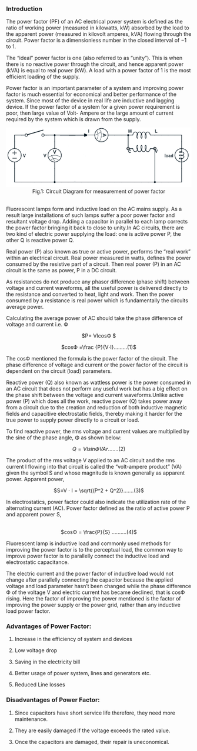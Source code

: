 ### Introduction  
The power factor (PF) of an AC electrical power system is defined as the ratio of working power (measured in kilowatts, kW) absorbed by the load to the apparent power (measured in kilovolt amperes, kVA) flowing through the circuit. Power factor is a dimensionless number in the closed interval of −1 to 1. <br>

The “ideal” power factor is one (also referred to as “unity”). This is when there is no reactive power through the circuit, and hence apparent power (kVA) is equal to real power (kW). A load with a power factor of 1 is the most efficient loading of the supply. <br>

Power factor is an important parameter of a system and improving power factor is much essential for economical and better performance of the system. Since most of the device in real life are inductive and lagging device. If the power factor of a system for a given power requirement is poor, then large value of Volt- Ampere or the large amount of current required by the system which is drawn from the supply.   <br>

<!-- <br> ![Figure 1: Circuit Diagram for measurement of power factor ](images/pic1.png) </center>  <br> -->

<center><img src="images/pic1.png"></center> <center>Fig.1: Circuit Diagram for measurement of power factor</center> <br>

Fluorescent lamps form and inductive load on the AC mains supply. As a result large installations of such lamps suffer a poor power factor and resultant voltage drop. Adding a capacitor in parallel to each lamp corrects the power factor bringing it back to close to unity.In AC circuits, there are two kind of electric power supplying the load: one is active power P, the other Q is reactive power Q. <br>

Real power (P) also known as true or active power, performs the “real work” within an electrical circuit. Real power measured in watts, defines the power consumed by the resistive part of a circuit. Then real power (P) in an AC circuit is the same as power, P in a DC circuit.<br>

As resistances do not produce any phasor difference (phase shift) between voltage and current waveforms, all the useful power is delivered directly to the resistance and converted to heat, light and work. Then the power consumed by a resistance is real power which is fundamentally the circuits average power.<br>

Calculating the average power of AC should take the phase difference of voltage and current i.e. Ф <br>
<center>

$P= VIcosФ $ 

</center>

<center>

$cosФ =\frac {P}{V⋅I}.........(1)$ 
   
</center>           

The cosФ mentioned the formula is the power factor of the circuit. The phase difference of voltage and current or the power factor of the circuit is dependent on the circuit (load) parameters. <br>

Reactive power (Q) also known as wattless power is the power consumed in an AC circuit that does not perform any useful work but has a big effect on the phase shift between the voltage and current waveforms.Unlike active power (P) which does all the work, reactive power (Q) takes power away from a circuit due to the creation and reduction of both inductive magnetic fields and capacitive electrostatic fields, thereby making it harder for the true power to supply power directly to a circuit or load.<br>

To find reactive power, the rms voltage and current values are multiplied by the sine of the phase angle, Φ as shown below:

<center>

$Q = VIsinФ VAr....... (2)$

</center>

The product of the rms voltage V applied to an AC circuit and the rms current I flowing into that circuit is called the “volt-ampere product” (VA) given the symbol S and whose magnitude is known generally as apparent power. Apparent power,  <br>
<center>

$S=V ⋅ I = \sqrt{(P^2 + Q^2)}.......(3)$

</center>
In electrostatics, power factor could also indicate the utilization rate of the alternating current (AC). Power factor defined as the ratio of active power P and apparent power S, <br><br>

<center>

$cosФ = \frac{P}{S}  ..........(4)$ 

</center>
Fluorescent lamp is inductive load and commonly used methods for improving the power factor is to the perceptual load, the common way to improve power factor is to parallelly connect the inductive load and electrostatic capacitance. <br>

The electric current and the power factor of inductive load would not change after parallelly connecting the capacitor because the applied voltage and load parameter hasn’t been changed while the phase difference Ф of the voltage V and electric current has became declined, that is cosФ rising. Here the factor of improving the power mentioned is the factor of improving the power supply or the power grid, rather than any inductive load power factor. <br> 

### Advantages of Power Factor: 

1. Increase in the efficiency of system and devices 

2. Low voltage drop 

3. Saving in the electricity bill

4. Better usage of power system, lines and generators etc.

5. Reduced Line losses

 ### Disadvantages of Power Factor: 

1. Since capacitors have short service life therefore, they need more maintenance.

2. They are easily damaged if the voltage exceeds the rated value.

3. Once the capacitors are damaged, their repair is uneconomical.



